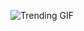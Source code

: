 ![Trending GIF](https://media2.giphy.com/media/v1.Y2lkPThiYjIxNzcycXpqMG5vZjNsbjloeXg2dTE4dzdyMjd6dHB4Z2hjaDVwd2loZ3htbyZlcD12MV9naWZzX3NlYXJjaCZjdD1n/bGgsc5mWoryfgKBx1u/giphy.gif)
